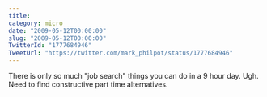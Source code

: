```yaml
---
title: 
category: micro
date: "2009-05-12T00:00:00"
slug: "2009-05-12T00:00:00"
TwitterId: "1777684946"
TweetUrl: "https://twitter.com/mark_philpot/status/1777684946"
---
```


There is only so much "job search" things you can do in a 9 hour day. Ugh. Need
to find constructive part time alternatives.
